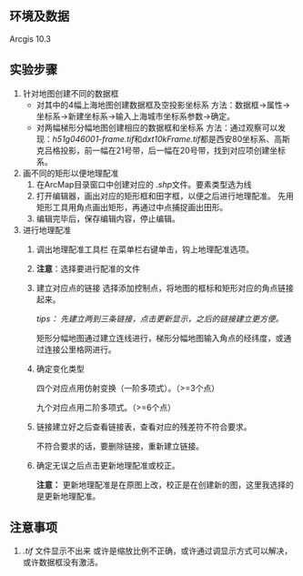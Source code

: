 ## 环境及数据
Arcgis 10.3

## 实验步骤
1. 针对地图创建不同的数据框
    * 对其中的4幅上海地图创建数据框及空投影坐标系
    方法：数据框->属性->坐标系->新建坐标系->输入上海城市坐标系参数->确定。
    * 对两幅梯形分幅地图创建相应的数据框和坐标系
    方法：通过观察可以发现：*h51g046001-frame.tif*和*dxt10kFrame.tif*都是西安80坐标系、高斯克吕格投影，前一幅在21号带，后一幅在20号带，找到对应项创建坐标系。
2. 画不同的矩形以便地理配准
    1. 在ArcMap目录窗口中创建对应的 *.shp*文件。要素类型选为线
    2. 打开编辑器，画出对应的矩形框和田字框，以便之后进行地理配准。
    先用矩形工具用角点画出矩形，再通过中点捕捉画出田形。
    3. 编辑完毕后，保存编辑内容，停止编辑。
3. 进行地理配准
    1. 调出地理配准工具栏
    在菜单栏右键单击，钩上地理配准选项。
    2. **注意**：选择要进行配准的文件
    3. 建立对应点的链接
        选择添加控制点，将地图的框标和矩形对应的角点链接起来。

        *tips： 先建立两到三条链接，点击更新显示，之后的链接建立更方便。*

        矩形分幅地图通过建立连线进行，梯形分幅地图输入角点的经纬度，或通过连接公里格网进行。

    4. 确定变化类型

        四个对应点用仿射变换（一阶多项式）。（>=3个点）

        九个对应点用二阶多项式。（>=6个点）

    5. 链接建立好之后查看链接表，查看对应的残差符不符合要求。

        不符合要求的话，要删除链接，重新建立链接。

    6. 确定无误之后点击更新地理配准或校正。

        **注意：** 更新地理配准是在原图上改，校正是在创建新的图，这里我选择的是更新地理配准。
    
## 注意事项
1. *.tif* 文件显示不出来
或许是缩放比例不正确，或许通过调显示方式可以解决，或许数据框没有激活。 





